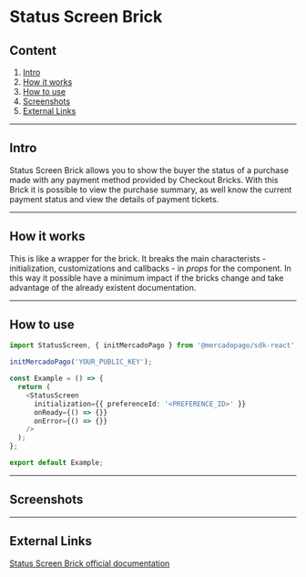 # Status Screen Brick

## Content

1. [Intro](#intro)
2. [How it works](#how-it-works)
3. [How to use](#how-to-use)
4. [Screenshots](#screenshots)
5. [External Links](#external-links)

---

## Intro

Status Screen Brick allows you to show the buyer the status of a purchase made with any payment method provided by Checkout Bricks. With this Brick it is possible to view the purchase summary, as well know the current payment status and view the details of payment tickets.

---

## How it works

This is like a wrapper for the brick. It breaks the main characterists - initialization, customizations and callbacks - in _props_ for the component. In this way it possible have a minimum impact if the bricks change and take advantage of the already existent documentation.

---

## How to use

```ts
import StatusScreen, { initMercadoPago } from '@mercadopago/sdk-react';

initMercadoPago('YOUR_PUBLIC_KEY');

const Example = () => {
  return (
    <StatusScreen
      initialization={{ preferenceId: '<PREFERENCE_ID>' }}
      onReady={() => {}}
      onError={() => {}}
    />
  );
};

export default Example;
```

---

## Screenshots

---

## External Links

[Status Screen Brick official documentation](https://www.mercadopago.com/developers/en/docs/checkout-bricks/status-screen-brick/introduction)
